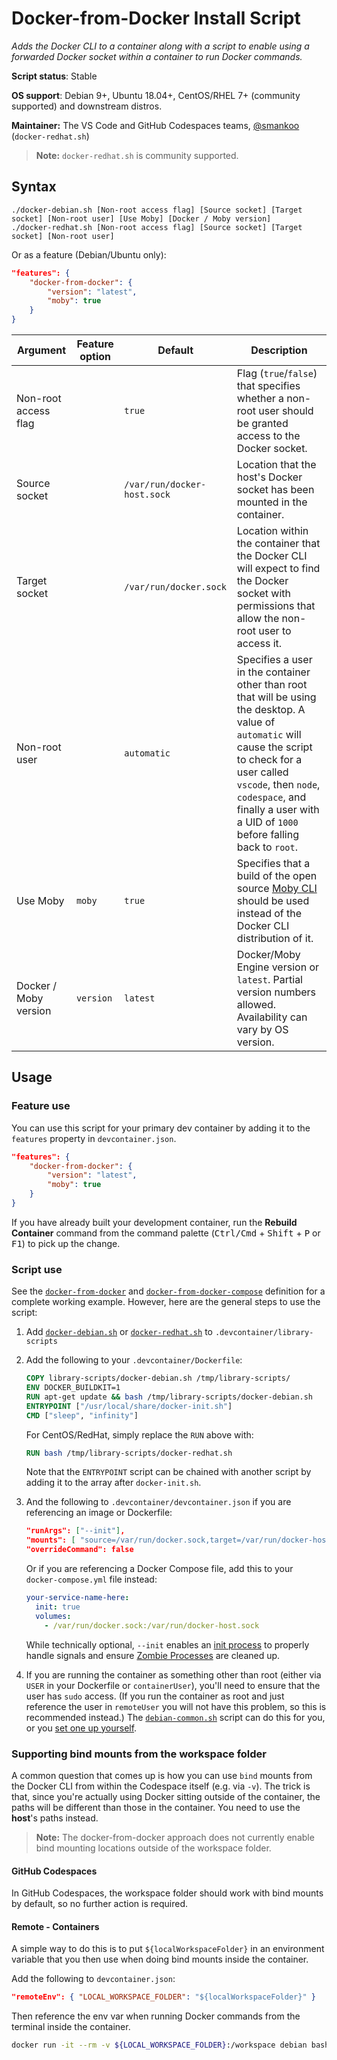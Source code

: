 # Docker-from-Docker Install Script

*Adds the Docker CLI to a container along with a script to enable using a forwarded Docker socket within a container to run Docker commands.*

**Script status**: Stable

**OS support**: Debian 9+, Ubuntu 18.04+, CentOS/RHEL 7+ (community supported) and downstream distros.

**Maintainer:** The VS Code and GitHub Codespaces teams, [@smankoo](https://github.com/smankoo) (`docker-redhat.sh`)

> **Note:** `docker-redhat.sh` is community supported.

## Syntax

```text
./docker-debian.sh [Non-root access flag] [Source socket] [Target socket] [Non-root user] [Use Moby] [Docker / Moby version]
./docker-redhat.sh [Non-root access flag] [Source socket] [Target socket] [Non-root user]
```

Or as a feature (Debian/Ubuntu only):

```json
"features": {
    "docker-from-docker": {
        "version": "latest",
        "moby": true
    }
}
```

|Argument|Feature option| Default | Description |
|--------|--------------|---------|-------------|
|Non-root access flag| | `true`| Flag (`true`/`false`) that specifies whether a non-root user should be granted access to the Docker socket.|
|Source socket| | `/var/run/docker-host.sock`| Location that the host's Docker socket has been mounted in the container.|
|Target socket| | `/var/run/docker.sock`| Location within the container that the Docker CLI will expect to find the Docker socket with permissions that allow the non-root user to access it.|
|Non-root user| | `automatic`| Specifies a user in the container other than root that will be using the desktop. A value of `automatic` will cause the script to check for a user called `vscode`, then `node`, `codespace`, and finally a user with a UID of `1000` before falling back to `root`. |
|Use Moby| `moby` | `true`| Specifies that a build of the open source [Moby CLI](https://github.com/moby/moby/tree/master/cli) should be used instead of the Docker CLI distribution of it. |
| Docker / Moby version | `version` | `latest` |  Docker/Moby Engine version or `latest`. Partial version numbers allowed. Availability can vary by OS version. |


## Usage

### Feature use

You can use this script for your primary dev container by adding it to the `features` property in `devcontainer.json`.

```json
"features": {
    "docker-from-docker": {
        "version": "latest",
        "moby": true
    }
}
```

If you have already built your development container, run the **Rebuild Container** command from the command palette (<kbd>Ctrl/Cmd</kbd> + <kbd>Shift</kbd> + <kbd>P</kbd> or <kbd>F1</kbd>) to pick up the change.

### Script use

See the [`docker-from-docker`](../../containers/docker-from-docker) and [`docker-from-docker-compose`](....//containers/docker-from-docker) definition for a complete working example. However, here are the general steps to use the script:

1. Add [`docker-debian.sh`](../docker-debian.sh) or [`docker-redhat.sh`](../docker-redhat.sh) to `.devcontainer/library-scripts`

2. Add the following to your `.devcontainer/Dockerfile`:

    ```Dockerfile
    COPY library-scripts/docker-debian.sh /tmp/library-scripts/
    ENV DOCKER_BUILDKIT=1
    RUN apt-get update && bash /tmp/library-scripts/docker-debian.sh
    ENTRYPOINT ["/usr/local/share/docker-init.sh"]
    CMD ["sleep", "infinity"]
    ```

    For CentOS/RedHat, simply replace the `RUN` above with:

    ```Dockerfile
    RUN bash /tmp/library-scripts/docker-redhat.sh
    ```

    Note that the `ENTRYPOINT` script can be chained with another script by adding it to the array after `docker-init.sh`.

3. And the following to `.devcontainer/devcontainer.json` if you are referencing an image or Dockerfile:

    ```json
    "runArgs": ["--init"],
    "mounts": [ "source=/var/run/docker.sock,target=/var/run/docker-host.sock,type=bind" ],
    "overrideCommand": false
    ```

    Or if you are referencing a Docker Compose file, add this to your `docker-compose.yml` file instead:
    
    ```yaml
    your-service-name-here:
      init: true
      volumes:
        - /var/run/docker.sock:/var/run/docker-host.sock
    ```

    While technically optional, `--init` enables an [init process](https://docs.docker.com/engine/reference/run/#specify-an-init-process) to properly handle signals and ensure [Zombie Processes](https://en.wikipedia.org/wiki/Zombie_process) are cleaned up.

4. If you are running the container as something other than root (either via `USER` in your Dockerfile or `containerUser`), you'll need to ensure that the user has `sudo` access. (If you run the container as root and just reference the user in `remoteUser` you will not have this problem, so this is recommended instead.) The [`debian-common.sh`](common.md) script can do this for you, or you [set one up yourself](https://aka.ms/vscode-remote/containers/non-root).

### Supporting bind mounts from the workspace folder

A common question that comes up is how you can use `bind` mounts from the Docker CLI from within the Codespace itself (e.g. via `-v`). The trick is that, since you're actually using Docker sitting outside of the container, the paths will be different than those in the container. You need to use the **host**'s paths instead.

> **Note:** The docker-from-docker approach does not currently enable bind mounting locations outside of the workspace folder.

#### GitHub Codespaces

In GitHub Codespaces, the workspace folder should work with bind mounts by default, so no further action is required.

#### Remote - Containers

A simple way to do this is to put `${localWorkspaceFolder}` in an environment variable that you then use when doing bind mounts inside the container.

Add the following to `devcontainer.json`:

```json
"remoteEnv": { "LOCAL_WORKSPACE_FOLDER": "${localWorkspaceFolder}" }
```

Then reference the env var when running Docker commands from the terminal inside the container.

```bash
docker run -it --rm -v ${LOCAL_WORKSPACE_FOLDER}:/workspace debian bash
```

